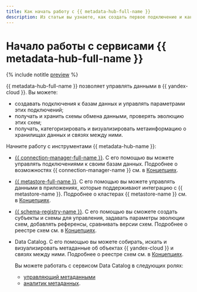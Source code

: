 ```yaml
---
title: Как начать работу с {{ metadata-hub-full-name }}
description: Из статьи вы узнаете, как создать первое подключение и как начать работать с реестром данных.
---
```


# Начало работы с сервисами {{ metadata-hub-full-name }}


{% include notitle [preview](../../_includes/note-preview.md) %}


{{ metadata-hub-full-name }} позволяет управлять данными в {{ yandex-cloud }}. Вы можете:

* создавать подключения к базам данных и управлять параметрами этих подключений;
* получать и хранить схемы обмена данными, проверять эволюцию этих схем;
* получать, категоризировать и визуализировать метаинформацию о хранилищах данных и связях между ними.

Начните работу с инструментами {{ metadata-hub-name }}:

* [{{ connection-manager-full-name }}](connection-manager.md). С его помощью вы можете управлять подключениями к своим базам данных. Подробнее о возможностях {{ connection-manager-name }} см. в [Концепциях](../concepts/connection-manager.md).

* [{{ metastore-full-name }}](metastore.md). С его помощью вы можете управлять данными в приложениях, которые поддерживают интеграцию с {{ metastore-name }}. Подробнее о кластерах {{ metastore-name }} см. в [Концепциях](../concepts/metastore.md).

* [{{ schema-registry-name }}](schema-registry.md). С его помощью вы сможете создать субъекты и схемы для управления, задавать параметры эволюции схем, добавлять референсы, сравнивать версии схем. Подробнее о реестре схем см. в [Концепциях](../concepts/schema-registry.md).


* Data Catalog. С его помощью вы можете собирать, искать и визуализировать метаданные об объектах {{ yandex-cloud }} и связях между ними. Подробнее о реестре схем см. в [Концепциях](../concepts/data-catalog.md).

  Вы можете работать с сервисом Data Catalog в следующих ролях:

  * [управляющий метаданными](data-steward-quickstart.md)
  * [аналитик метаданных](data-analyst-quickstart.md).

